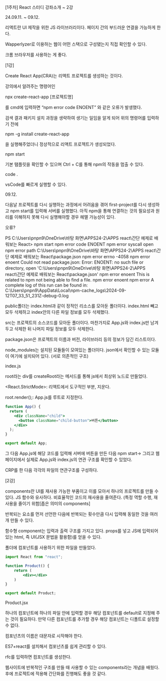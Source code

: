 [1주차] React 스터디
강좌소개 ~ 2강

24.09.11. ~ 09.12.

리액트란 UI 제작을 위한 JS 라이브러리이다. 페이지 간의 부드러운 연결을 가능하게 한다. 

Wapperlyzer로 이용하는 웹이 어떤 스택으로 구성됐는지 직접 확인할 수 있다. 

크롬 브라우저를 사용하는 게 좋다. 

[1강]

Create React App(CRA)는 리액트 프로젝트를 생성하는 것이다. 

강의에서 알려주는 명령어인 

npx create-react-app [프로젝트명]

를 cmd에 입력하면 “npm error code ENOENT” 와 같은 오류가 발생했다. 

검색 결과 패키지 설치 과정을 생략하여 생기는 일임을 알게 되어 위의 명령어를 입력하기 전에 

npm -g install create-react-app

을 실행해주었더니 정상적으로 리액트 프로젝트가 생성되었다. 

npm start

기본 탬플릿을 확인할 수 있으며 Ctrl + C를 통해 npm의 작동을 멈출 수 있다. 

code .

vsCode를 빠르게 실행할 수 있다. 

09.12.

다음날 프로젝트를 다시 실행하는 과정에서 어려움을 겪어 first-project를 다시 생성하고 npm start를 입력해 서버를 실행했다. 아직 npm을 통해 연결하는 것의 필요성과 원리를 이해하지 못해 다시 실행해야할 경우 헤맬 가능성이 있다. 

오류?

PS C:\Users\pnpn9\OneDrive\바탕 화면\APPS24-2\APPS react\간단 예제로 배워보는 React> npm start
npm error code ENOENT
npm error syscall open
npm error path C:\Users\pnpn9\OneDrive\바탕 화면\APPS24-2\APPS react\간단 예제로 배워보는 React\package.json
npm error errno -4058
npm error enoent Could not read package.json: Error: ENOENT: no such file or directory, open 'C:\Users\pnpn9\OneDrive\바탕 화면\APPS24-2\APPS react\간단 예제로 배워보는 React\package.json'
npm error enoent This is related to npm not being able to find a file.
npm error enoent
npm error A complete log of this run can be found in: C:\Users\pnpn9\AppData\Local\npm-cache\_logs\2024-09-12T07_33_51_231Z-debug-0.log

public폴더는 index.html과 같이 정적인 리소스를 모아둔 폴더이다. index.html 빼고 모두 삭제하고 index안의 다른 파일 정보를 모두 삭제했다. 

src는 프로젝트의 소스코드를 모아둔 폴더이다.  마찬가지로 App.js와 index.js만 남겨두고 삭제한 뒤 나머지 파일 정보를 모두 삭제한다. 

package.json은 프로젝트의 이름과 버전, 라이브러리 등의 정보가 담긴 리스트이다. 

node_modules는 설치된 모듈들이 모여있는 폴더이다. json에서 확인할 수 있는 모듈이 여기에 설치되어 있다. (서로 의존적인 구조)

index.js

root라는 div를 createRoot라는 메서드를 통해 js에서 최상위 노드로 만들었다. 

  <React.StrictMode>: 리액트에서 도구적인 부분, 지운다. 

root.render(<App />);: App.js를 루트로 지정한다. 

```jsx
function App() {
  return (
    <div className="child">
      <button className="child-button">버튼</button>
    </div>
  );
}

export default App;

```

그 다음 App.js에 해당 코드를 입력해 서버에 버튼을 만든 다음 npm start→ 그리고 웹 페이지에서 실제로 App.js와 index.js의 연관 구조를 확인할 수 있었다. 

CRP를 한 다음 각각의 파일의 연관구조를 구성하다. 

[2강]

components란 UI를 재사용 가능한 부품이고 이를 모아서 하나의 프로젝트를 만들 수 있다. JS 함수와 유사하다.  비효율적인 코드의 재사용을 줄여준다. (특정 역할 수행, 재사용을 줄이기 위함[좁은 의미의 components]

반복되는 요소를 먼저 선언한 다음에 반복되는 횟수만큼 다시 입력해 동일한 것을 여러 개 만들 수 있다. 

함수형 component는 입력과 출력 구조를 가지고 있다. props를 넣고 JS에 입력되어 있는 html, 즉 UI(JSX 문법을 활용함)를 얻을 수 있다. 

폴더에 컴포넌트를 사용하기 위한 파일을 만들었다. 

```jsx
import React from "react";

function Product() {
    return (
        <div></div>
    )
}

export default Product;
```

Product.jsx

하나의 컴포넌트에 하나의 파일 안에 입력할 경우 해당 컴포넌트를 default로 지정해 주는 것이 필요하다. 만약 다른 컴포넌트를 추가할 경우 해당 컴포넌트는 디폴트로 설정할 수 없다. 

컴포넌츠의 이름은 대문자로 시작해야 한다. 

ES7+react를 설치해서 컴포넌츠를 쉽게 관리할 수 있다. 

rfc를 입력하면 컴포넌트를 생성한다. 

웹사이트에 반복적인 구조를 만들 때 사용할 수 있는 components라는 개념을 배웠다. 후에 프로젝트에 적용해 간단화를 진행해도 좋을 것 같다.